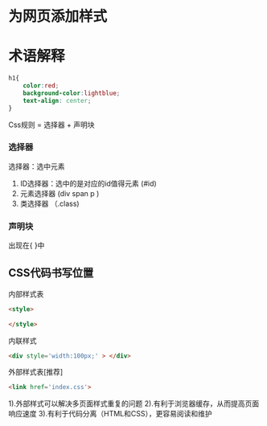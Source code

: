 # 为网页添加样式

# 术语解释

```css
h1{
    color:red;
    background-color:lightblue;
    text-align: center;
}
```

Css规则 = 选择器 + 声明块 

### 选择器

 选择器：选中元素

 1. ID选择器：选中的是对应的id值得元素   (#id)
 2. 元素选择器   (div span p )
 3. 类选择器    （.class)



 ### 声明块
 出现在{ }中     


 ## CSS代码书写位置

内部样式表 
```html
<style>
    
</style>
```

内联样式
```html
<div style='width:100px;' > </div>
```

外部样式表[推荐]
```html
<link href='index.css'>
```

1).外部样式可以解决多页面样式重复的问题
2).有利于浏览器缓存，从而提高页面响应速度
3).有利于代码分离（HTML和CSS），更容易阅读和维护
